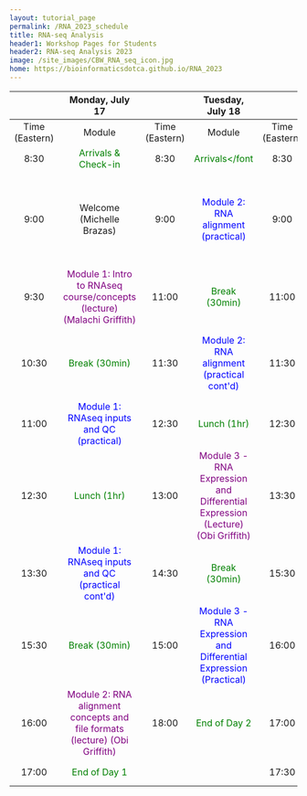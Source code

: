 ```yaml
---
layout: tutorial_page
permalink: /RNA_2023_schedule
title: RNA-seq Analysis
header1: Workshop Pages for Students
header2: RNA-seq Analysis 2023
image: /site_images/CBW_RNA_seq_icon.jpg
home: https://bioinformaticsdotca.github.io/RNA_2023
---
```


| | Monday, July 17 | | Tuesday, July 18 | | Wednesday, July 19 |  
| :---: | :---: | :---: | :---: |:---: | :---: |  
| Time (Eastern) | Module | Time (Eastern) | Module | Time (Eastern) | Module |
| 8:30 | <font color="green">Arrivals & Check-in</font> | 8:30 | <font color="green">Arrivals</font |  8:30 | <font color="green">Arrivals</font> | 
|	9:00	|	Welcome (Michelle Brazas)	|	9:00	|	<font color="blue">Module 2: RNA alignment (practical)</font>	|	9:00	|	<font color="blue">Module 3: RNA Expression and Differential Expression (Practical cont'd)</font>	|
|	9:30	|	<font color="purple">Module 1: Intro to RNAseq course/concepts (lecture) (Malachi Griffith)</font>	|	11:00	|	<font color="green">Break (30min)</font>	|	11:00	|	<font color="green">Break (30min)</font>	|
|	10:30	|	<font color="green">Break (30min)</font>	|	11:30	|	<font color="blue">Module 2: RNA alignment (practical cont'd)</font>	|	11:30	|	<font color="purple">Module 4: Pathway Analysis (Lecture) (Malachi Griffith)</font>	|
|	11:00	|	<font color="blue">Module 1: RNAseq inputs and QC (practical)</font>	|	12:30	|	<font color="green">Lunch (1hr)</font>	|	12:30	|	<font color="green">Lunch (1hr)</font>	|
|	12:30	|	<font color="green">Lunch (1hr)</font>	|	13:00	|	<font color="purple">Module 3 - RNA Expression and Differential Expression (Lecture) (Obi Griffith)</font>	|	13:30	|	<font color="blue">Module 4: Alignment Free Analysis (Practical)</font>	|
|	13:30	|	<font color="blue">Module 1: RNAseq inputs and QC (practical cont'd)</font>	|	14:30	|	<font color="green">Break (30min)</font>	|	15:30	|	<font color="green">Break (30min)</font>	|
|	15:30	|	<font color="green">Break (30min)</font>	|	15:00	|	<font color="blue">Module 3 - RNA Expression and Differential Expression (Practical)</font>	|	16:00	|	<font color="purple">Module 4: Batch Correction (Practical)</font>	|
|	16:00	|	<font color="purple">Module 2: RNA alignment concepts and file formats (lecture) (Obi Griffith)</font>	|	18:00	| <font color="green">End of Day 2</font> |	17:00	|	Survey & Closing Remarks	|
|	17:00	|<font color="green">End of Day 1</font>	|	|	|17:30	|	<font color="green">End of Day 3</font>|
